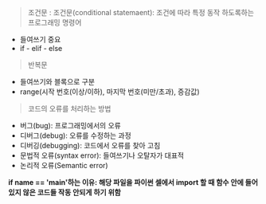 > 조건문
  : 조건문(conditional statemaent): 조건에 따라 특정 동작 하도록하는 프로그래밍 명령어
  - 들여쓰기 중요
  - if - elif - else

> 반복문
  - 들여쓰기와 블록으로 구분
  - range(시작 번호(이상/이하), 마지막 번호(미만/초과), 증감값)

> 코드의 오류를 처리하는 방법
  - 버그(bug): 프로그래밍에서의 오류
  - 디버그(debug): 오류를 수정하는 과정
  - 디버깅(debugging): 코드에서 오류를 찾아 고침
  - 문법적 오류(syntax error): 들여쓰기나 오탈자가 대표적
  - 논리적 오류(Semantic error)

**if __name__ == '__main__'하는 이유: 해당 파일을 파이썬 셀에서  import 할 때 함수 안에 들어있지 않은 코드들 작동 안되게 하기 위함**
